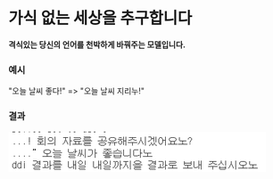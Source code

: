 # 가식 없는 세상을 추구합니다

**격식있는 당신의 언어를 천박하게 바꿔주는 모델입니다.**

### 예시
"오늘 날씨 좋다!" => "오늘 날씨 지리누!"

### 결과
![result](./image/slang_translation_result.png)

